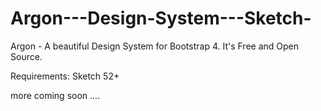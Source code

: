 # Argon---Design-System---Sketch-
Argon - A beautiful Design System for Bootstrap 4. 
It's Free and Open Source.

Requirements:
Sketch 52+

more coming soon ....
